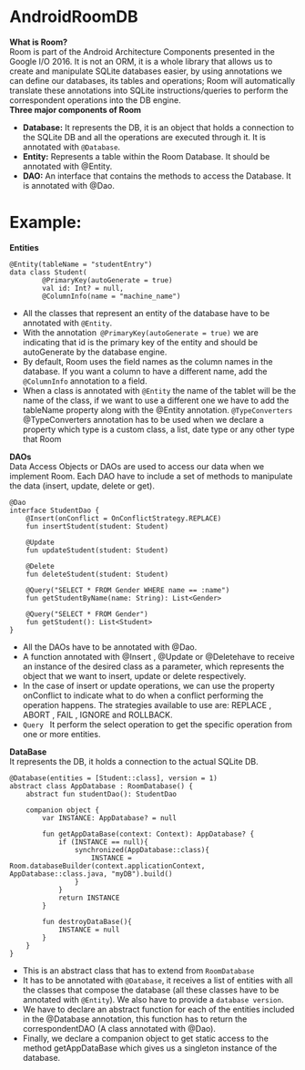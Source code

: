 # AndroidRoomDB

**What is Room?**<br/>
Room is part of the Android Architecture Components presented in the Google I/O 2016. It is not an ORM, it is a whole library that allows us to create and manipulate SQLite databases easier, by using annotations we can define our databases, its tables and operations; Room will automatically translate these annotations into SQLite instructions/queries to perform the correspondent operations into the DB engine.<br/>
 **Three major components of Room**<br/>
 * **Database:** It represents the DB, it is an object that holds a connection to the SQLite DB  and all the operations are executed through it. It is annotated with `@Database`.<br/>
 * **Entity:** Represents a table within the Room Database. It should be annotated with @Entity.<br/>
 * **DAO:** An interface that contains the methods to access the Database. It is annotated with @Dao.<br/>
 
# Example:<br/>
**Entities**<br/>
````
@Entity(tableName = "studentEntry")
data class Student(
        @PrimaryKey(autoGenerate = true)
        val id: Int? = null,
        @ColumnInfo(name = "machine_name")
````

* All the classes that represent an entity of the database have to be annotated with `@Entity`.
* With the annotation` @PrimaryKey(autoGenerate = true)` we are indicating that id is the primary key of the entity and should be autoGenerate by the database engine.
* By default, Room uses the field names as the column names in the database. If you want a column to have a different name, add the `@ColumnInfo` annotation to a field.
* When a class is annotated with `@Entity` the name of the tablet will be the name of the class, if we want to use a different one we have to add the tableName property along with the @Entity annotation.
`@TypeConverters`
@TypeConverters annotation has to be used when we declare a property which type is a custom class, a list, date type or any other type that Room<br/>

**DAOs**<br/>
Data Access Objects or DAOs are used to access our data when we implement Room. Each DAO have to include a set of methods to manipulate the data (insert, update, delete or get).<br/>
````
@Dao
interface StudentDao {
    @Insert(onConflict = OnConflictStrategy.REPLACE)
    fun insertStudent(student: Student)

    @Update
    fun updateStudent(student: Student)

    @Delete
    fun deleteStudent(student: Student)

    @Query("SELECT * FROM Gender WHERE name == :name")
    fun getStudentByName(name: String): List<Gender>

    @Query("SELECT * FROM Gender")
    fun getStudent(): List<Student>
}
````
* All the DAOs have to be annotated with @Dao.
* A function annotated with @Insert , @Update or @Deletehave to receive an instance of the desired class as a parameter, which represents the object that we want to insert, update or delete respectively.
* In the case of insert or update operations, we can use the property onConflict to indicate what to do when a conflict performing the operation happens. The strategies available to use are: REPLACE , ABORT , FAIL , IGNORE and ROLLBACK.
* `Query ` It perform the select operation to get the specific operation from one or more entities.

**DataBase**<br/>
It represents the DB, it holds a connection to the actual SQLite DB.<br/>
````
@Database(entities = [Student::class], version = 1)
abstract class AppDatabase : RoomDatabase() {  
    abstract fun studentDao(): StudentDao

    companion object {
        var INSTANCE: AppDatabase? = null

        fun getAppDataBase(context: Context): AppDatabase? {
            if (INSTANCE == null){
                synchronized(AppDatabase::class){
                    INSTANCE = Room.databaseBuilder(context.applicationContext, AppDatabase::class.java, "myDB").build()
                }
            }
            return INSTANCE
        }

        fun destroyDataBase(){
            INSTANCE = null
        }
    }
}
````
* This is an abstract class that has to extend from `RoomDatabase`
* It has to be annotated with `@Database`, it receives a list of entities with all the classes that compose the database (all these classes have to be annotated with `@Entity`). We also have to provide a `database version`.
* We have to declare an abstract function for each of the entities included in the @Database annotation, this function has to return the correspondentDAO (A class annotated with @Dao).
* Finally, we declare a companion object to get static access to the method getAppDataBase which gives us a singleton instance of the database.



